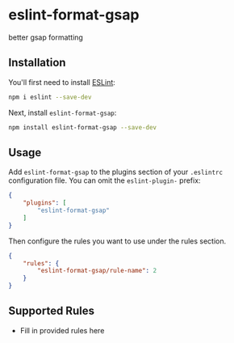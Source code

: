 # eslint-format-gsap

better gsap formatting

## Installation

You'll first need to install [ESLint](https://eslint.org/):

```sh
npm i eslint --save-dev
```

Next, install `eslint-format-gsap`:

```sh
npm install eslint-format-gsap --save-dev
```

## Usage

Add `eslint-format-gsap` to the plugins section of your `.eslintrc` configuration file. You can omit the `eslint-plugin-` prefix:

```json
{
    "plugins": [
        "eslint-format-gsap"
    ]
}
```


Then configure the rules you want to use under the rules section.

```json
{
    "rules": {
        "eslint-format-gsap/rule-name": 2
    }
}
```

## Supported Rules

* Fill in provided rules here


